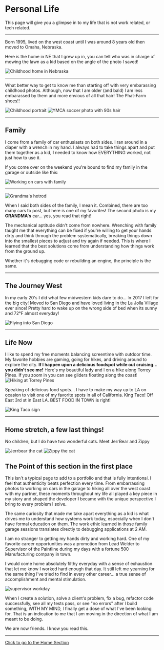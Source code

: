 # Personal Life

This page will give you a glimpse in to my life that is not work related, or tech related.

---
 Born 1995, lived on the west coast until I was around 8 years old then moved to Omaha, Nebraska. 

Here is the home in NE that I grew up in, you can tell who was in charge of mowing the lawn as a kid based on the angle of the photo I saved!

![Childhood home in Nebraska](assets/images/childhood-home-ne.jpeg)

---
What better way to get to know me than starting off with very embarassing childhood photos. Although, now that I am older (and bald) I am less embarassed by them and more envious of all that hair! The Phat-Farm shoes!!

![Childhood portrait](assets/images/picture-day-embarassing.jpeg) ![YMCA soccer photo with 90s hair](assets/images/ymca-soccer-embarassing.jpeg)

---
## Family

I come from a family of car enthusiasts on both sides. I ran around in a diaper with a wrench in my hand. I always had to take things apart and put them together as a kid, I needed to know how EVERYTHING worked, not just how to use it. 

If you come over on the weekend you're bound to find my family in the garage or outside like this:

![Working on cars with family](assets/images/family-wrenching.jpeg)

---

![Grandma's hotrod](assets/images/grandmas-hotrod.jpeg)

When I said both sides of the family, I mean it. Combined, there are too many cars to post, but here is one of my favorites! The second photo is my **GRANDMA's** car... yes, you read that right! 


The mechanical aptitude didn't come from nowhere. Wrenching with family taught me that everything can be fixed if you're willing to get your hands dirty and think through the problem systematically, breaking things down into the smallest pieces to adjust and try again if needed. 
This is where I learned that the best solutions come from understanding how things work from the ground up. 

Whether it's debugging code or rebuilding an engine, the principle is the same.

---
## The Journey West

In my early 20's I did what few midwestern kids dare to do... In 2017 I left for the big city! Moved to San Diego and have loved living in the La Jolla Village ever since! Pretty hard to wake up on the wrong side of bed when its sunny and 72°F almost everyday!

![Flying into San Diego](assets/images/arrival-to-san-diego.jpeg)

---
## Life Now

I like to spend my free moments balancing screentime with outdoor time. My favorite hobbies are gaming, going for hikes, and driving around to explore the city. **If I happen upon a delicious foodspot while out cruising... you didn't see me!**
Here's my beautiful lady and I on a hike along Torrey Pines. If you zoom in you can see gliders floating along the coast!
![Hiking at Torrey Pines](assets/images/torrey-pines-hike.jpeg)

Speaking of delicious food spots... I have to make my way up to LA on ocasion to visit one of my favorite spots in all of California. King Taco! Off East 3rd st in East LA. BEST FOOD IN TOWN is right! 

![King Taco sign](assets/images/king-taco-fav-foodplace.jpeg)

---

## Home stretch, a few last things!

No children, but I do have two wonderful cats. Meet JerrBear and Zippy 

![Jerrbear the cat](assets/images/jerrbear.jpeg) ![Zippy the cat](assets/images/zippy.jpeg)

## The Point of this section in the first place

This isn't a typical page to add to a portfolio and that is fully intentional. I feel that authenticity beats perfection every time. From embarrassing photos to working on cars in the garage to hiking all over the west coast with my partner, these moments throughout my life all played a key piece in my story and shaped the developer I became with the unique perspective I bring to every problem I solve. 

The same curiosity that made me take apart everything as a kid is what drives me to understand how systems work today, especially when I don't have formal education on them. The work ethic learned in those family garage sessions translates directly to debugging applications at 2 AM.

I am no stranger to getting my hands dirty and working hard. One of my favorite career opportunities was a promotion from Lead Welder to Supervisor of the Paintline during my days with a fortune 500 Manufacturing company in town.

 I would come home absolutely filthy everyday with a sense of exhaustion that let me know I worked hard enough that day. It still left me yearning for the same thing I've tried to find in every other career... a true sense of accomplishment and mental stimulation. 

![supervisor workday](assets/images/supervisor.jpeg)

When I create a solution, solve a client's problem, fix a bug, refactor code successfully, see all my tests pass, or see "no errors" after I build something, WITH MY MIND, I finally get a dose of what I've been looking for. That is an indication to me that I am moving in the direction of what I am meant to be doing. 

We are now friends. I know you read this. 

---

[Click to go to the Home Section](index.md)